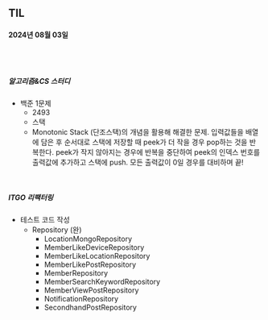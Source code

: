 ## TIL
#### 2024년 08월 03일

<br>
<br>

##### 알고리즘&CS 스터디
- 백준 1문제
    - 2493
    - 스택
    - Monotonic Stack (단조스택)의 개념을 활용해 해결한 문제. 입력값들을 배열에 담은 후 순서대로 스택에 저장할 때 peek가 더 작을 경우 pop하는 것을 반복한다. peek가 작지 않아지는 경우에 반복을 중단하여 peek의 인덱스 번호를 출력값에 추가하고 스택에 push. 모든 출력값이 0일 경우를 대비하며 끝!

<br>



##### ITGO 리팩터링
- 테스트 코드 작성
    - Repository (완)
        - LocationMongoRepository
        - MemberLikeDeviceRepository
        - MemberLikeLocationRepository
        - MemberLikePostRepository
        - MemberRepository
        - MemberSearchKeywordRepository
        - MemberViewPostRepository
        - NotificationRepository
        - SecondhandPostRepository

<br>